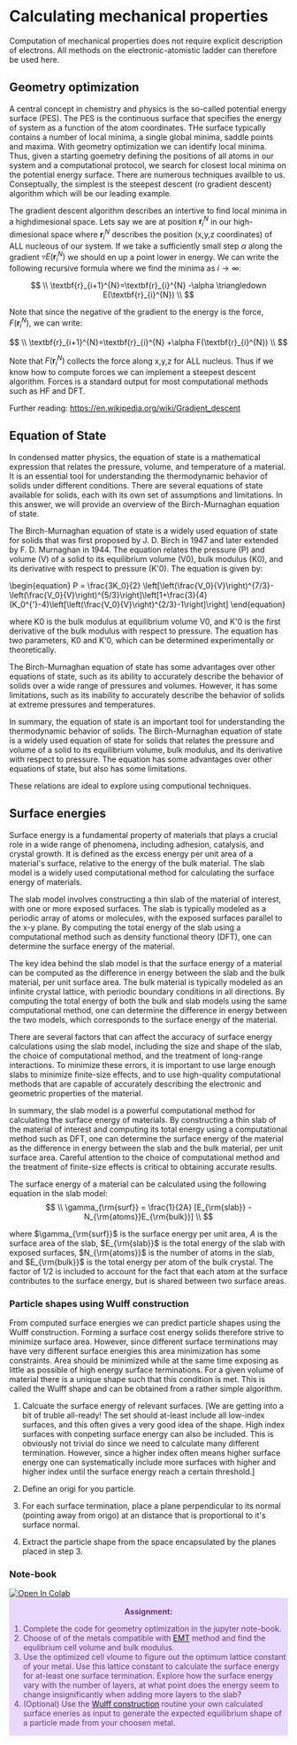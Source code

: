 # Calculating mechanical properties
Computation of mechanical properties does not require explicit description of electrons. All methods on the electronic-atomistic ladder can therefore be used here.

## Geometry optimization

A central concept in chemistry and physics is the so-called potential energy surface (PES). The PES is the continuous surface that specifies the energy of system as a function of the atom coordinates. THe surface typically contains a number of local minima, a single global minima, saddle points and maxima. With geometry optimization we can identify local minima. Thus, given a starting goemetry defining the positions of all atoms in our system and a computational protocol, we search for closest local minima on the potential energy surface. There are numerous techniques availble to us. Conseptually, the simplest is the steepest descent (ro gradient descent) algorithm which will be our leading example.

The gradient descent algorithm describes an intertive to find local minima in a highdimesional space. Lets say we are at position $\textbf{r}_{i}^{N}$ in our high-dimesional space where $\textbf{r}_{i}^{N}$ describes the position (x,y,z coordinates) of ALL nucleous of our system. If we take a sufficiently small step $\alpha$ along the gradient $\triangledown E(\textbf{r}_{i}^{N})$ we should en up a point lower in energy. We can write the following recursive formula where we find the minima as $i\rightarrow \infty$:

$$
\\
\textbf{r}_{i+1}^{N}=\textbf{r}_{i}^{N} -\alpha \triangledown E(\textbf{r}_{i}^{N})
\\
$$

Note that since the negative of the gradient to the energy is the force, $F(\textbf{r}_{i}^{N})$, we can write:

$$
\\
\textbf{r}_{i+1}^{N}=\textbf{r}_{i}^{N} +\alpha F(\textbf{r}_{i}^{N})
\\
$$

Note that $F(\textbf{r}_{i}^{N})$ collects the force along x,y,z for ALL nucleus. Thus if we know how to compute forces we can implement a steepest descent algorithm. Forces is a standard output for most computational methods such as HF and DFT. 

Further reading: https://en.wikipedia.org/wiki/Gradient_descent

## Equation of State

In condensed matter physics, the equation of state is a mathematical expression that relates the pressure, volume, and temperature of a material. It is an essential tool for understanding the thermodynamic behavior of solids under different conditions. There are several equations of state available for solids, each with its own set of assumptions and limitations. In this answer, we will provide an overview of the Birch-Murnaghan equation of state.

The Birch-Murnaghan equation of state is a widely used equation of state for solids that was first proposed by J. D. Birch in 1947 and later extended by F. D. Murnaghan in 1944. The equation relates the pressure (P) and volume (V) of a solid to its equilibrium volume (V0), bulk modulus (K0), and its derivative with respect to pressure (K'0). The equation is given by:

\begin{equation}
P = \frac{3K_0}{2} \left[\left(\frac{V_0}{V}\right)^{7/3}-\left(\frac{V_0}{V}\right)^{5/3}\right]\left[1+\frac{3}{4}(K_0^{'}-4)\left[\left(\frac{V_0}{V}\right)^{2/3}-1\right]\right]
\end{equation}

where K0 is the bulk modulus at equilibrium volume V0, and K'0 is the first derivative of the bulk modulus with respect to pressure. The equation has two parameters, K0 and K'0, which can be determined experimentally or theoretically.

The Birch-Murnaghan equation of state has some advantages over other equations of state, such as its ability to accurately describe the behavior of solids over a wide range of pressures and volumes. However, it has some limitations, such as its inability to accurately describe the behavior of solids at extreme pressures and temperatures.

In summary, the equation of state is an important tool for understanding the thermodynamic behavior of solids. The Birch-Murnaghan equation of state is a widely used equation of state for solids that relates the pressure and volume of a solid to its equilibrium volume, bulk modulus, and its derivative with respect to pressure. The equation has some advantages over other equations of state, but also has some limitations.

These relations are ideal to explore using computional techniques.

## Surface energies

Surface energy is a fundamental property of materials that plays a crucial role in a wide range of phenomena, including adhesion, catalysis, and crystal growth. It is defined as the excess energy per unit area of a material's surface, relative to the energy of the bulk material. The slab model is a widely used computational method for calculating the surface energy of materials.

The slab model involves constructing a thin slab of the material of interest, with one or more exposed surfaces. The slab is typically modeled as a periodic array of atoms or molecules, with the exposed surfaces parallel to the x-y plane. By computing the total energy of the slab using a computational method such as density functional theory (DFT), one can determine the surface energy of the material.

The key idea behind the slab model is that the surface energy of a material can be computed as the difference in energy between the slab and the bulk material, per unit surface area. The bulk material is typically modeled as an infinite crystal lattice, with periodic boundary conditions in all directions. By computing the total energy of both the bulk and slab models using the same computational method, one can determine the difference in energy between the two models, which corresponds to the surface energy of the material.

There are several factors that can affect the accuracy of surface energy calculations using the slab model, including the size and shape of the slab, the choice of computational method, and the treatment of long-range interactions. To minimize these errors, it is important to use large enough slabs to minimize finite-size effects, and to use high-quality computational methods that are capable of accurately describing the electronic and geometric properties of the material.

In summary, the slab model is a powerful computational method for calculating the surface energy of materials. By constructing a thin slab of the material of interest and computing its total energy using a computational method such as DFT, one can determine the surface energy of the material as the difference in energy between the slab and the bulk material, per unit surface area. Careful attention to the choice of computational method and the treatment of finite-size effects is critical to obtaining accurate results.

The surface energy of a material can be calculated using the following equation in the slab model:
$$
\\
\gamma_{\rm{surf}} = \frac{1}{2A} [E_{\rm{slab}} - N_{\rm{atoms}}E_{\rm{bulk}}]
\\
$$


where $\gamma_{\rm{surf}}$ is the surface energy per unit area, $A$ is the surface area of the slab, $E_{\rm{slab}}$ is the total energy of the slab with exposed surfaces, $N_{\rm{atoms}}$ is the number of atoms in the slab, and $E_{\rm{bulk}}$ is the total energy per atom of the bulk crystal. The factor of 1/2 is included to account for the fact that each atom at the surface contributes to the surface energy, but is shared between two surface areas.

### Particle shapes using Wulff construction

From computed surface energies we can predict particle shapes using the Wulff construction. Forming a surface cost energy solids therefore strive to minimize surface area. However, since different surface terminations may have very different surface energies this area minimization has some constraints. Area should be minimized while at the same time exposing as little as possible of high energy surface terminations. For a given volume of material there is a unique shape such that this condition is met. This is called the Wulff shape and can be obtained from a rather simple algorithm.

1. Calcuate the surface energy of relevant surfaces. 
[We are getting into a bit of truble all-ready! The set should at-least include all low-index surfaces, and this often gives a very good idea of the shape. High index surfaces with conpeting surface energy can also be included. This is obviously not trivial do since we need to calculate many different termination. However, since a higher index often means higher surface energy one can systematically include more surfaces with higher and higher index until the surface energy reach a certain threshold.]

2. Define an origi for you particle.

3. For each surface termination, place a plane perpendicular to its normal (pointing away from origo) at an distance that is proportional to it's surface normal.

4. Extract the particle shape from the space encapsulated by the planes placed in step 3.

### Note-book
<a target="_blank" href="https://colab.research.google.com/github/jollactic/Modelling_course/blob/main/Mechanical/Tutorial.ipynb">
  <img src="https://colab.research.google.com/assets/colab-badge.svg" alt="Open In Colab"/>
</a>


<div class="warning" style='padding:0.1em; background-color:#E9D8FD; color:#69337A'>
<span>
<p style='margin-top:1em; text-align:center'>
<b>Assignment:</b></p>
<p style='margin-left:1em;'>

1. Complete the code for geometry optimization in the jupyter note-book. 
2. Choose of of the metals compatible with <a href="https://wiki.fysik.dtu.dk/ase/ase/calculators/emt.html#ase.calculators.emt.EMT">EMT</a> method and find the equlibrium cell volume and bulk modulus.
3. Use the optimized cell vloume to figure out the optimum lattice constant of your metal. Use this lattice constant to calculate the surface energy for at-least one surface termination. Explore how the surface energy vary with the number of layers, at what point does the energy seem to change insignificantly when adding more layers to the slab?
4. (Optional) Use the <a href="https://wiki.fysik.dtu.dk/ase/ase/cluster/cluster.html#wulff-construction">Wulff construction</a> routine your own calculated surface eneries as input to generate the expected equilibrium shape of a particle made from your choosen metal. 

</p></span>
</div>